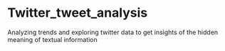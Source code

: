# Twitter_tweet_analysis
Analyzing trends and exploring twitter data to get insights of the hidden meaning of textual information
